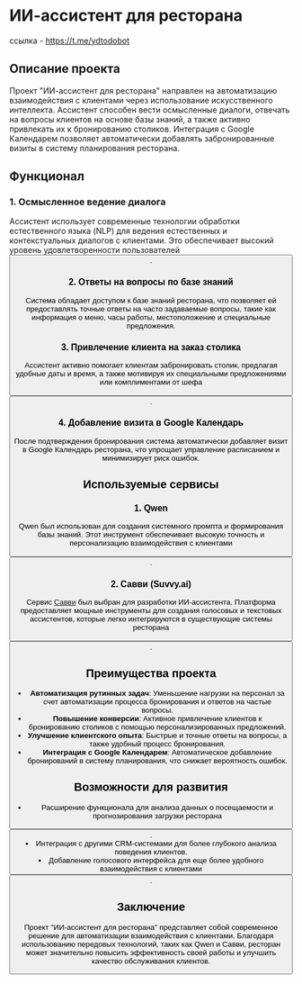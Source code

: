 # ИИ-ассистент для ресторана
ссылка - https://t.me/ydtodobot
## Описание проекта

Проект "ИИ-ассистент для ресторана" направлен на автоматизацию взаимодействия с клиентами через использование искусственного интеллекта. Ассистент способен вести осмысленные диалоги, отвечать на вопросы клиентов на основе базы знаний, а также активно привлекать их к бронированию столиков. Интеграция с Google Календарем позволяет автоматически добавлять забронированные визиты в систему планирования ресторана.

## Функционал

### 1. Осмысленное ведение диалога
Ассистент использует современные технологии обработки естественного языка (NLP) для ведения естественных и контекстуальных диалогов с клиентами. Это обеспечивает высокий уровень удовлетворенности пользователей <button class="citation-flag" data-index="6">.

### 2. Ответы на вопросы по базе знаний
Система обладает доступом к базе знаний ресторана, что позволяет ей предоставлять точные ответы на часто задаваемые вопросы, такие как информация о меню, часы работы, местоположение и специальные предложения.

### 3. Привлечение клиента на заказ столика
Ассистент активно помогает клиентам забронировать столик, предлагая удобные даты и время, а также мотивируя их специальными предложениями или комплиментами от шефа <button class="citation-flag" data-index="6">.

### 4. Добавление визита в Google Календарь
После подтверждения бронирования система автоматически добавляет визит в Google Календарь ресторана, что упрощает управление расписанием и минимизирует риск ошибок.

## Используемые сервисы

### 1. **Qwen**
Qwen был использован для создания системного промпта и формирования базы знаний. Этот инструмент обеспечивает высокую точность и персонализацию взаимодействия с клиентами <button class="citation-flag" data-index="1">.

### 2. **Савви (Suvvy.ai)**
Сервис [Савви](https://suvvy.ai/) был выбран для разработки ИИ-ассистента. Платформа предоставляет мощные инструменты для создания голосовых и текстовых ассистентов, которые легко интегрируются в существующие системы ресторана <button class="citation-flag" data-index="10">.

## Преимущества проекта

- **Автоматизация рутинных задач**: Уменьшение нагрузки на персонал за счет автоматизации процесса бронирования и ответов на частые вопросы.
- **Повышение конверсии**: Активное привлечение клиентов к бронированию столиков с помощью персонализированных предложений.
- **Улучшение клиентского опыта**: Быстрые и точные ответы на вопросы, а также удобный процесс бронирования.
- **Интеграция с Google Календарем**: Автоматическое добавление бронирований в систему планирования, что снижает вероятность ошибок.

## Возможности для развития

- Расширение функционала для анализа данных о посещаемости и прогнозирования загрузки ресторана <button class="citation-flag" data-index="4">.
- Интеграция с другими CRM-системами для более глубокого анализа поведения клиентов.
- Добавление голосового интерфейса для еще более удобного взаимодействия с клиентами <button class="citation-flag" data-index="10">.

## Заключение

Проект "ИИ-ассистент для ресторана" представляет собой современное решение для автоматизации взаимодействия с клиентами. Благодаря использованию передовых технологий, таких как Qwen и Савви, ресторан может значительно повысить эффективность своей работы и улучшить качество обслуживания клиентов.
